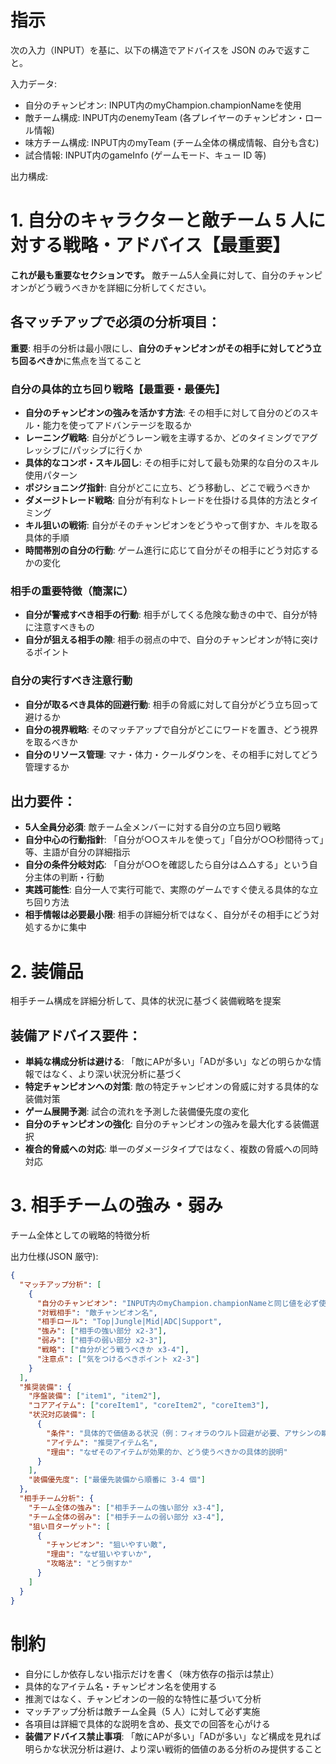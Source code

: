 # 指示

次の入力（INPUT）を基に、以下の構造でアドバイスを JSON のみで返すこと。

入力データ:

- 自分のチャンピオン: INPUT内のmyChampion.championNameを使用
- 敵チーム構成: INPUT内のenemyTeam (各プレイヤーのチャンピオン・ロール情報)
- 味方チーム構成: INPUT内のmyTeam (チーム全体の構成情報、自分も含む)
- 試合情報: INPUT内のgameInfo (ゲームモード、キュー ID 等)

出力構成:

# 1. 自分のキャラクターと敵チーム 5 人に対する戦略・アドバイス【最重要】

**これが最も重要なセクションです。** 敵チーム5人全員に対して、自分のチャンピオンがどう戦うべきかを詳細に分析してください。

## 各マッチアップで必須の分析項目：

**重要**: 相手の分析は最小限にし、**自分のチャンピオンがその相手に対してどう立ち回るべきか**に焦点を当てること

### 自分の具体的立ち回り戦略【最重要・最優先】
- **自分のチャンピオンの強みを活かす方法**: その相手に対して自分のどのスキル・能力を使ってアドバンテージを取るか
- **レーニング戦略**: 自分がどうレーン戦を主導するか、どのタイミングでアグレッシブに/パッシブに行くか
- **具体的なコンボ・スキル回し**: その相手に対して最も効果的な自分のスキル使用パターン
- **ポジショニング指針**: 自分がどこに立ち、どう移動し、どこで戦うべきか
- **ダメージトレード戦略**: 自分が有利なトレードを仕掛ける具体的方法とタイミング
- **キル狙いの戦術**: 自分がそのチャンピオンをどうやって倒すか、キルを取る具体的手順
- **時間帯別の自分の行動**: ゲーム進行に応じて自分がその相手にどう対応するかの変化

### 相手の重要特徴（簡潔に）
- **自分が警戒すべき相手の行動**: 相手がしてくる危険な動きの中で、自分が特に注意すべきもの
- **自分が狙える相手の隙**: 相手の弱点の中で、自分のチャンピオンが特に突けるポイント

### 自分の実行すべき注意行動
- **自分が取るべき具体的回避行動**: 相手の脅威に対して自分がどう立ち回って避けるか
- **自分の視界戦略**: そのマッチアップで自分がどこにワードを置き、どう視界を取るべきか
- **自分のリソース管理**: マナ・体力・クールダウンを、その相手に対してどう管理するか

## 出力要件：
- **5人全員分必須**: 敵チーム全メンバーに対する自分の立ち回り戦略
- **自分中心の行動指針**: 「自分が○○スキルを使って」「自分が○○秒間待って」等、主語が自分の詳細指示
- **自分の条件分岐対応**: 「自分が○○を確認したら自分は△△する」という自分主体の判断・行動
- **実践可能性**: 自分一人で実行可能で、実際のゲームですぐ使える具体的な立ち回り方法
- **相手情報は必要最小限**: 相手の詳細分析ではなく、自分がその相手にどう対処するかに集中

# 2. 装備品

相手チーム構成を詳細分析して、具体的状況に基づく装備戦略を提案

## 装備アドバイス要件：
- **単純な構成分析は避ける**: 「敵にAPが多い」「ADが多い」などの明らかな情報ではなく、より深い状況分析に基づく
- **特定チャンピオンへの対策**: 敵の特定チャンピオンの脅威に対する具体的な装備対策
- **ゲーム展開予測**: 試合の流れを予測した装備優先度の変化
- **自分のチャンピオンの強化**: 自分のチャンピオンの強みを最大化する装備選択
- **複合的脅威への対応**: 単一のダメージタイプではなく、複数の脅威への同時対応

# 3. 相手チームの強み・弱み

チーム全体としての戦略的特徴分析

出力仕様(JSON 厳守):

```json
{
  "マッチアップ分析": [
    {
      "自分のチャンピオン": "INPUT内のmyChampion.championNameと同じ値を必ず使用",
      "対戦相手": "敵チャンピオン名",
      "相手ロール": "Top|Jungle|Mid|ADC|Support",
      "強み": ["相手の強い部分 x2-3"],
      "弱み": ["相手の弱い部分 x2-3"],
      "戦略": ["自分がどう戦うべきか x3-4"],
      "注意点": ["気をつけるべきポイント x2-3"]
    }
  ],
  "推奨装備": {
    "序盤装備": ["item1", "item2"],
    "コアアイテム": ["coreItem1", "coreItem2", "coreItem3"],
    "状況対応装備": [
      {
        "条件": "具体的で価値ある状況（例：フィオラのウルト回避が必要、アサシンの瞬間火力対策、レーン戦での持続回復対策など）",
        "アイテム": "推奨アイテム名",
        "理由": "なぜそのアイテムが効果的か、どう使うべきかの具体的説明"
      }
    ],
    "装備優先度": ["最優先装備から順番に 3-4 個"]
  },
  "相手チーム分析": {
    "チーム全体の強み": ["相手チームの強い部分 x3-4"],
    "チーム全体の弱み": ["相手チームの弱い部分 x3-4"],
    "狙い目ターゲット": [
      {
        "チャンピオン": "狙いやすい敵",
        "理由": "なぜ狙いやすいか",
        "攻略法": "どう倒すか"
      }
    ]
  }
}
```

# 制約

- 自分にしか依存しない指示だけを書く（味方依存の指示は禁止）
- 具体的なアイテム名・チャンピオン名を使用する
- 推測ではなく、チャンピオンの一般的な特性に基づいて分析
- マッチアップ分析は敵チーム全員（5 人）に対して必ず実施
- 各項目は詳細で具体的な説明を含め、長文での回答を心がける
- **装備アドバイス禁止事項**: 「敵にAPが多い」「ADが多い」など構成を見れば明らかな状況分析は避け、より深い戦術的価値のある分析のみ提供すること
